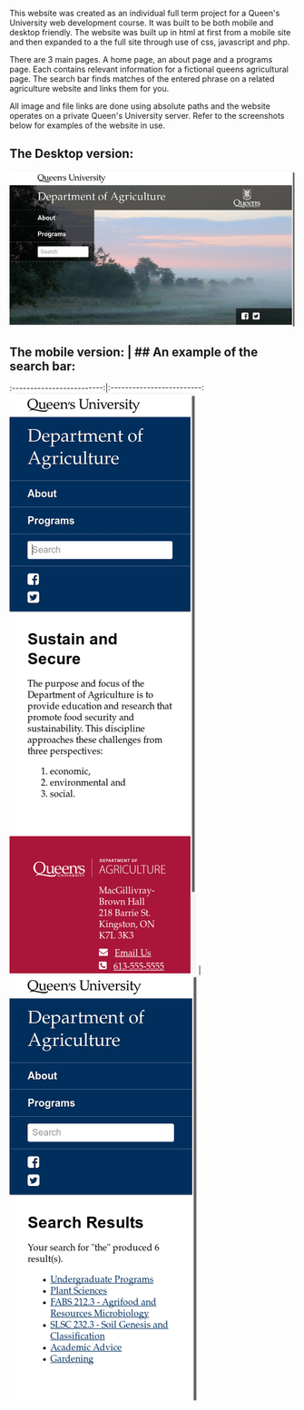 This website was created as an individual full term project for a Queen's University web development course. It was built to be both mobile and desktop friendly. The website was built up in html at first from a mobile site and then expanded to a the full site through use of css, javascript and php.

There are 3 main pages. A home page, an about page and a programs page. Each contains relevant information for a fictional queens agricultural page. The search bar finds matches of the entered phrase on a related agriculture website and links them for you.

All image and file links are done using absolute paths and the website operates on a private Queen's University server. Refer to the screenshots below for examples of the website in use.

## The Desktop version:
![website homepage](/screenshots/search-desktop-home.jpg)


## The mobile version:     |  ## An example of the search bar:
:-------------------------:|:-------------------------:
![website homepage](/screenshots/search-mobile-no-term.jpg)  |  ![website homepage](/screenshots/search-mobile-results.jpg)
